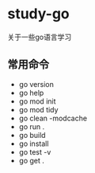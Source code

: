 # study-go
关于一些go语言学习
## 常用命令
- go version
- go help
- go mod init
- go mod tidy
- go clean -modcache
- go run .
- go build
- go install
- go test -v
- go get .
